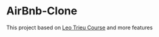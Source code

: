 # AirBnb-Clone

This project based on [Leo Trieu Course](https://code4startup.com/projects) and more features
